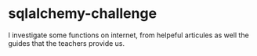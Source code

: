 # sqlalchemy-challenge

I investigate some functions on internet, from helpeful articules as well the guides that the teachers provide us.

